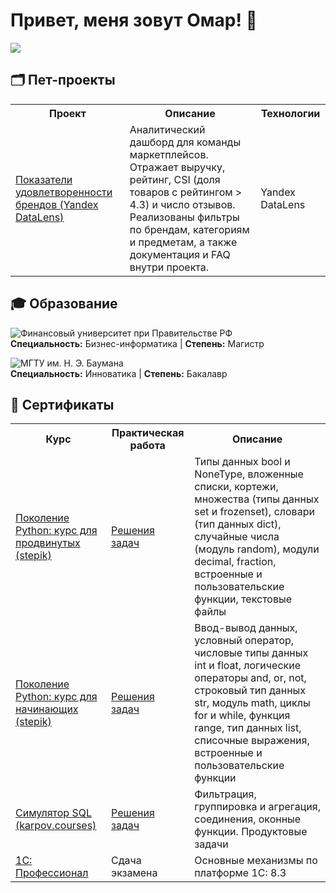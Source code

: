 # Привет, меня зовут Омар! 👋  

<a href="https://t.me/YourTelegram" target="_blank">
  <img src="https://img.shields.io/badge/Telegram-26A5E4?style=for-the-badge&logo=telegram&logoColor=white&labelColor=26A5E4" />
</a>  


## 🗂️ Пет-проекты

<table>
  <tr>
    <th>Проект</th>
    <th>Описание</th>
    <th>Технологии</th>
  </tr>

  <tr>
    <td><a href="https://datalens.yandex/16lzz3g2eb1sm?tab=Mr" target="_blank">Показатели удовлетворенности брендов (Yandex DataLens)</a></td>
    <td>Аналитический дашборд для команды маркетплейсов. Отражает выручку, рейтинг, CSI (доля товаров с рейтингом > 4.3) и число отзывов. Реализованы фильтры по брендам, категориям и предметам, а также документация и FAQ внутри проекта.</td>
    <td>Yandex DataLens</td>
  </tr>
</table>


## 🎓 Образование
![Финансовый университет при Правительстве РФ](https://img.shields.io/badge/Финансовый%20университет%20при%20Правительстве%20РФ-2023--2025-darkgreen?style=for-the-badge)  
**Специальность:** Бизнес-информатика | **Степень:** Магистр  

![МГТУ им. Н. Э. Баумана](https://img.shields.io/badge/МГТУ%20им.%20Н.%20Э.%20Баумана-2019--2023-blue?style=for-the-badge)  
**Специальность:** Инноватика | **Степень:** Бакалавр  

## 📜 Сертификаты

<table>
  <tr>
    <th>Курс</th>
    <th>Практическая работа</th>
    <th>Описание</th>
    <!-- <th>Дата </th> -->
  </tr>
  <tr>
    <td><a href="https://stepik.org/cert/2969784" target="_blank">Поколение Python: курс для продвинутых (stepik)</a></td>
    <td><a href="https://github.com/kakhrimanov/projects_kakhrimanov/tree/242f81810b763b8fc4fc715319ee002fdb0f5ee1/education/python_generation/python_generation_course_for_advanced" target="_blank">Решения задач</a></td>
    <td>Типы данных bool и NoneType, вложенные списки, кортежи, множества (типы данных set и frozenset), словари (тип данных dict), случайные числа (модуль random), модули decimal, fraction, встроенные и пользовательские функции, текстовые файлы</td>
    <!-- <td>2025-09-26</td> -->
  </tr>
  <tr>
    <td><a href="https://stepik.org/cert/2935091" target="_blank">Поколение Python: курс для начинающих (stepik)</a></td>
    <td><a href="https://github.com/kakhrimanov/projects_kakhrimanov/blob/bdc577bca21c4258479c15c4b2fc350b952fe2e/python_generation/python_generation_course_for_beginners.ipynb" target="_blank">Решения задач</a></td>
    <td>Ввод-вывод данных, условный оператор, числовые типы данных int и float, логические операторы and, or, not, строковый тип данных str, модуль math, циклы for и while, функция range, тип данных list, списочные выражения, встроенные и пользовательские функции</td>
    <!-- <td>2025-08-13</td> -->
  </tr>
  <tr>
    <td><a href="https://lab.karpov.courses/certificate/ba233951-0c5c-4487-9735-ba6074f9d8eb/" target="_blank">Симулятор SQL (karpov.courses)</a></td>
    <td><a href="https://redash.public.karpov.courses/queries/105890/source" target="_blank">Решения задач</a></td>
    <td>Фильтрация, группировка и агрегация, соединения, оконные функции. Продуктовые задачи</td>
    <!-- <td>2025-05-31</td> -->
  </tr>
    <tr>
    <td><a href="https://github.com/kakhrimanov/projects_kakhrimanov/blob/e447ee1c9e11ffd4db62c96e9bc9160ba93a997a/education/other/Certificate_1C_Professional.pdf" target="_blank">1С: Профессионал </a></td>
    <td>Сдача экзамена</td>
    <td>Основные механизмы по платформе 1С: 8.3</td>
    <!-- <td>2025-08-13</td> -->
  </tr>
</table>














<!--
**kakhrimanov/kakhrimanov** is a ✨ _special_ ✨ repository because its `README.md` (this file) appears on your GitHub profile.

Here are some ideas to get you started:

- 🔭 I’m currently working on ...
- 🌱 I’m currently learning ...
- 👯 I’m looking to collaborate on ...
- 🤔 I’m looking for help with ...
- 💬 Ask me about ...
- 📫 How to reach me: ...
- 😄 Pronouns: ...
- ⚡ Fun fact: ...
-->
